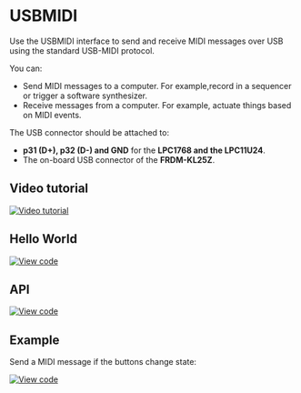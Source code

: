 # USBMIDI


Use the USBMIDI interface to send and receive MIDI messages over USB using the standard USB-MIDI protocol.

You can:

* Send MIDI messages to a computer. For example,record in a sequencer or trigger a software synthesizer.
* Receive messages from a computer. For example, actuate things based on MIDI events.

The USB connector should be attached to: 

* **p31 (D+), p32 (D-) and GND** for the **LPC1768 and the LPC11U24**.
* The on-board USB connector of the **FRDM-KL25Z**.

## Video tutorial 

<span class="images">[![Video tutorial](http://img.youtube.com/vi/pRiYQ6Dv-uY/0.jpg)](http://www.youtube.com/watch?v=pRiYQ6Dv-uY)</span>

## Hello World

[![View code](https://www.mbed.com/embed/?url=https://developer.mbed.org/users/samux/code/USBMIDI_HelloWorld/)](https://developer.mbed.org/users/samux/code/USBMIDI_HelloWorld/file/tip/main.cpp) 

## API

[![View code](https://www.mbed.com/embed/?type=library)](https://docs.mbed.com/docs/mbed-os-api/en/mbed-os-5.2/api/classUSBMIDI.html) 

## Example

Send a MIDI message if the buttons change state:

[![View code](https://www.mbed.com/embed/?url=https://developer.mbed.org/users/samux/code/USBMIDI_Receive/)](https://developer.mbed.org/users/samux/code/USBMIDI_Receive/file/tip/main.cpp) 


